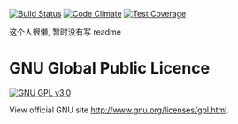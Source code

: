 [![Build Status](https://travis-ci.org/GeekPark/gpk_account.svg?branch=master)](https://travis-ci.org/GeekPark/gpk_account)
[![Code Climate](https://codeclimate.com/github/GeekPark/gpk_account/badges/gpa.svg)](https://codeclimate.com/github/GeekPark/gpk_account)
[![Test Coverage](https://codeclimate.com/github/GeekPark/gpk_account/badges/coverage.svg)](https://codeclimate.com/github/GeekPark/gpk_account/coverage)

这个人很懒, 暂时没有写 readme

GNU Global Public Licence
=========================

[![GNU GPL v3.0](http://www.gnu.org/graphics/gplv3-127x51.png)](http://www.gnu.org/licenses/gpl.html)

View official GNU site <http://www.gnu.org/licenses/gpl.html>.
